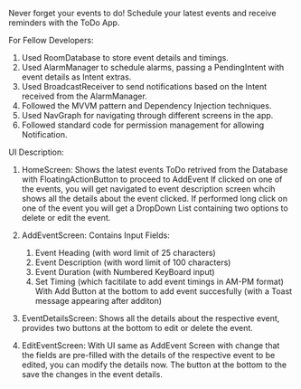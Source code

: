 Never forget your events to do! Schedule your latest events and receive reminders with the ToDo App.</br>

For Fellow Developers:
1) Used RoomDatabase to store event details and timings.
2) Used AlarmManager to schedule alarms, passing a PendingIntent with event details as Intent extras.
3) Used BroadcastReceiver to send notifications based on the Intent received from the AlarmManager.
4) Followed the MVVM pattern and Dependency Injection techniques.
5) Used NavGraph for navigating through different screens in the app.
6) Followed standard code for permission management for allowing Notification.


UI Description:
1) HomeScreen:
      Shows the latest events ToDo retrived from the Database with FloatingActionButton to proceed to AddEvent
      If clicked on one of the events, you will get navigated to event description screen whcih shows all the details about the event clicked.
      If performed long click on one of the event you will get a DropDown List containing two options to delete or edit the event. 

2) AddEventScreen:
   Contains Input Fields:
   1) Event Heading (with word limit of 25 characters)
   2) Event Description (with word limit of 100 characters)
   3) Event Duration (with Numbered KeyBoard input)
   4) Set Timing (which facitilate to add event timings in AM-PM format)
   With Add Button at the bottom to add event succesfully (with a Toast message appearing after additon)

3) EventDetailsScreen:
   Shows all the details about the respective event, provides two buttons at the bottom to edit or delete the event.
4) EditEventScreen:
   With UI same as AddEvent Screen with change that the fields are pre-filled with the details of the respective event to be edited, you can modify the details now.
   The button at the bottom to the save the changes in the event details.
